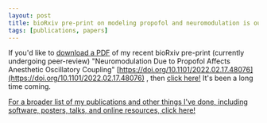 ```yaml
---
layout: post
title: bioRxiv pre-print on modeling propofol and neuromodulation is out!
tags: [publications, papers]
---
```


If you'd like to [download a PDF](/publications/papers/Soplata-2022-neuromodulation.pdf) of my recent bioRxiv pre-print (currently undergoing
peer-review) "Neuromodulation Due to Propofol Affects Anesthetic Oscillatory
Coupling" [https://doi.org/10.1101/2022.02.17.48076](https://doi.org/10.1101/2022.02.17.48076) , then [click
here!](/publications/papers/Soplata-2022-neuromodulation.pdf) It's been a long
time coming.

[For a broader list of my publications and other things I've done, including
software, posters, talks, and online resources, click
here!](/publications)

